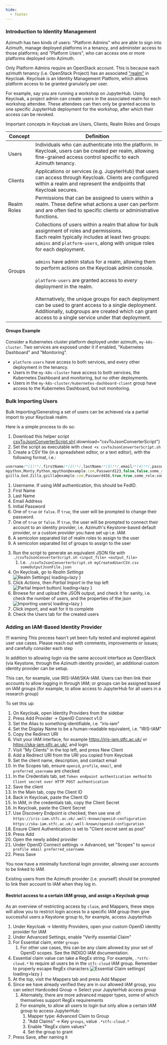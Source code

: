```yaml
---
hide:
  - footer
---
```


### Introduction to Identity Management

Azimuth has two kinds of users: "Platform Admins" who are able to sign into Azimuth, manage deployed platforms in a tenancy, and administer access to those platforms; and "Platform Users", who can access one or more platforms deployed onto Azimuth.

Only Platform Admins require an OpenStack account. This is because each azimuth tenancy (i.e. OpenStack Project) has an associated ["realm"](https://www.keycloak.org/docs/latest/server_admin/#configuring-realms) in Keycloak. Keycloak is an Identity Management Platform, which allows platform access to be granted granularly per user.

For example, say you are running a workshop on JupyterHub. Using Keycloak, a project admin can create users in the associated realm for each workshop attendee. These attendees can then only be granted access to one specific JupyterHub deployment for the workshop, after which their access can be revoked.

Important concepts in Keycloak are Users, Clients, Realm Roles and Groups

|Concept|Definition|
|-------|----------|
|Users|	Individuals who can authenticate into the platform. In Keycloak, users can be created per realm, allowing fine-grained access control specific to each Azimuth tenancy.|
|Clients|Applications or services (e.g. JupyterHub) that users can access through Keycloak. Clients are configured within a realm and represent the endpoints that Keycloak secures.|
|Realm Roles|Permissions that can be assigned to users within a realm. These define what actions a user can perform and are often tied to specific clients or administrative functions.|
|Groups|	Collections of users within a realm that allow for bulk assignment of roles and permissions.</br>Each realm typically includes at least two groups: `admins` and `platform-users`, along with unique roles for each deployment.</br></br>`admins` have admin status for a realm, allowing them to perform actions on the Keycloak admin console.</br></br>`platform-users` are granted access to _every_ deployment in the realm.</br></br> Alternatively, the unique groups for each deployment can be used to grant access to a single deployment. Additionally, subgroups are created which can grant access to a single service under that deployment.|

#### Groups Example
Consider a Kubernetes cluster platform deployed under azimuth, `my-k8s-cluster`. Two services are exposed under it if enabled, "Kubernetes Dashboard" and "Monitoring".

- `platform-users` have access to both services, and every other deployment in the tenancy.
- Users in the `my-k8s-cluster` have access to both services, the Kubernetes Dashboard and monitoring, but no other deployments.
- Users in the `my-k8s-cluster/kubernetes-dashboard-client` group have access to the Kubernetes Dashboard, but not monitoring.

### Bulk Importing Users
Bulk Importing/Generating a set of users can be achieved via a partial import to your Keycloak realm.

Here is a simple process to do so:

1. Download this helper script [csvToJsonConverterScript.sh](/assets/static/csvToJsonConverterScript.sh){:download="csvToJsonConverterScript"}
2. Set the script as executable with `chmod +x csvToJsonConverterScript.sh`
3. Create a CSV file (in a spreadsheet editor, or a text editor), with the following format, i.e.:

  ``` js
  username/*(1)!*/,firstName/*(2)!*/,lastName/*(3)!*/,email/*(4)!*/,password/*(5)!*/,temporary/*(6)!*/,require_idp_link/*(7)!*/,realmRoles/*(8)!*/,groups/*(9)!*/
  mpython,Monty,Python,mpython@example.com,Password123,false,false,some_role,some_group
  gzilla,God,Zilla,gzilla@example.com,Password456,true,true,some_role;some_second_role,some_group;some_second_group
  ```

   1. Username. If using IAM authentication, this should be FedID.
   2. First Name
   3. Last Name
   4. Email Address
   5. Initial Password
   6. One of `true` or `false`. If `true`, the user will be prompted to change their password.
   7. One of `true` or `false`. If `true`, the user will be prompted to connect their account to an identity provider, i.e. Azimuth's Keystone-based default provider, or a custom provider you have set up i.e. IAM.
   8. A semicolon separated list of realm roles to assign to the user
   9. A semicolon separated list of groups to assign to the user

</nbsp>

3. Run the script to generate an equivalent JSON file with `./csvToJsonConverterScript.sh <input_file> <output_file>`
    1. I.e. `./csvToJsonConverterScript.sh myCreatedUserCSV.csv someOutputJsonFile.json`
4. On Keycloak, go to _Realm Settings_</br>
![Realm Settings](/assets/images/keycloak-realm-settings.png){ loading=lazy }
5. Click _Actions_, then _Partial Import_ in the top left</br>
![Partial Import button](/assets/images/keycloak-partial-import.png){ loading=lazy }
6. Browse for and upload the JSON output, and check it for sanity, i.e. check the number of users, and the properties of the json
![Importing users](/assets/images/keycloak-user-import.png){ loading=lazy }
7. Click import, and wait for it to complete
8. Check the Users tab for the created users

### Adding an IAM-Based Identity Provider
!!! warning
    This process hasn't yet been fully tested and explored against user use cases. Please reach out with comments, improvements or issues; and carefully consider each step

In addition to allowing login via the same account interface as OpenStack (via Keystone, through the Azimuth identity provider), an additional custom identity provider can be setup.

This can, for example, use IRIS-IAM/SKA-IAM.
Users can then link their accounts to allow logging in through IAM; or groups can be assigned based on IAM groups (for example, to allow access to JupyterHub for all users in a research group)

To set this up:

1. On Keycloak, open Identity Providers from the sidebar
2. Press Add Provider → OpenID Connect v1.0
3. Set the Alias to something identifiable, i.e. "iris-iam"
4. Set the Display Name to be a human-readable equivalent, i.e. "IRIS-IAM" 
5. Copy the Redirect URI
6. Visit your IAM interface, for example https://iris-iam.stfc.ac.uk/ or https://ska-iam.stfc.ac.uk/, and login
7. Visit "My Clients" in the top left, and press New Client
8. Add a Redirect URI from the URI you copied from Keycloak
9. Set the client name, description, and contact email
10. In the Scopes tab, ensure `openid`, `profile`, `email`, and `preferred_username` are checked
11. In the Credentials tab, set `Token endpoint authentication method` to `Client secret over HTTP POST authentication`
12. Save the client
13. In the Main tab, copy the Client ID
14. Back in Keycloak, paste the Client ID
14. In IAM, in the credentials tab, copy the Client Secret
15. In Keycloak, paste the Client Secret
16. Use Discovery Endpoint is checked, then use one of:</br>
`https://iris-iam.stfc.ac.uk/.well-known/openid-configuration`</br>
`https://ska-iam.stfc.ac.uk/.well-known/openid-configuration`
17. Ensure Client Authentication is set to "Client secret sent as post"
18. Press Add
19. Open the newly added provider
20. Under OpenID Connect settings → Advanced, set "Scopes" to `openid profile email preferred_username`
21. Press Save

You now have a minimally functional login provider, allowing user accounts to be linked to IAM.

Existing users from the Azimuth provider (i.e. yourself) should be prompted to link their account to IAM when they log in.

#### Restrict access to a certain IAM group, and assign a Keycloak group
As an overview of restricting access by `claim`, and Mappers, these steps will allow you to restrict login access to a specific IAM group then give successful users a Keystone group to, for example, access JupyterHub

1. Under Keycloak → Identity Providers, open your custom OpenID identity provider for IAM
2. Under Advanced Settings, enable "Verify essential Claim"
3. For Essential claim, enter `groups`
   1. For other use cases, this can be any claim allowed by your set of OpenID scopes. See the INDIGO IAM documentation.
4. Essential claim value can take a RegEx string. For example, `.*stfc-cloud.*` to require all users be in the `stfc-cloud` IAM group. Remember to properly escape RegEx characters
![Essential Claim settings](/assets/images/keycloak-essential-claim.png){ loading=lazy }
5. At the top, visit the Mappers tab and press Add Mapper
6. Since we have already verified they are in our allowed IAM group, you can select Hardcoded Group → Select your JupyterHub access group
   1. Alternately, there are more advanced mapper types, some of which themselves support RegEx requirements
   2. For example, to allow all users to login but only allow a certain IAM group to access JupyterHub:
      1. Mapper type: Advanced Claim to Group
      2. "Add Claims" → Key `groups`, value `.*stfc-cloud.*`
      3. Enable "RegEx claim values"
      4. Set the group to grant
7. Press Save, after naming it